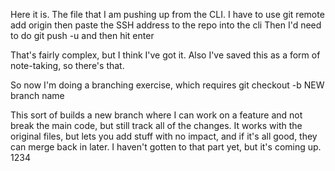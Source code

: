 Here it is.  The file that I am pushing up from the CLI.
I have to use git remote add origin then paste the SSH address to the repo into the cli
Then I'd need to do git push -u and then hit enter

That's fairly complex, but I think I've got it.  Also I've saved this as a form of note-taking, so there's that.

So now I'm doing a branching exercise, which requires git checkout -b NEW
branch name

This sort of builds a new branch where I can work on a feature and not break 
the main code, but still track all of the changes.  It works with the 
original files, but lets you add stuff with no impact, and if it's all good,
they can merge back in later.  I haven't gotten to that part yet, but it's 
coming up.
1234
